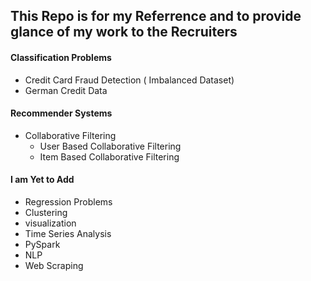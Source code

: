 ## This Repo is for my Referrence and to provide glance of my work to the Recruiters
#### Classification Problems
* Credit Card Fraud Detection ( Imbalanced Dataset)
* German Credit Data <br>

#### Recommender Systems
* Collaborative Filtering
  * User Based Collaborative Filtering
  * Item Based Collaborative Filtering

#### I am Yet to Add
* Regression Problems
* Clustering
* visualization 
* Time Series Analysis
* PySpark
* NLP 
* Web Scraping
